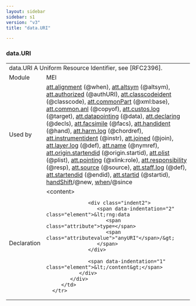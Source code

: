 ```yaml
---
layout: sidebar
sidebar: s1
version: "v3"
title: "data.URI"

---
```


<div class="macroSpec">
   <h3 id="data.URI">data.URI</h3>
   <table class="wovenodd">
      <tr>
         <td colspan="2" class="wovenodd-col2">
            <span class="label">data.URI</span> A Uniform Resource Identifier, see [RFC2396].
         </td>
      </tr>
      <tr>
         <td class="wovenodd-col1">
            <span class="label" lang="en">Module</span>
         </td>
         <td class="wovenodd-col2">MEI</td>
      </tr>
      <tr>
         <td class="wovenodd-col1">
            <span class="label" lang="en">Used by</span>
         </td>
         <td class="wovenodd-col2">
            <div class="parent">
               <a class="link_odd_classSpec" href="/{{ page.version }}/att.alignment">att.alignment</a> (@when), 
               <a class="link_odd_classSpec" href="/{{ page.version }}/att.altsym">att.altsym</a> (@altsym), 
               <a class="link_odd_classSpec" href="/{{ page.version }}/att.authorized">att.authorized</a> (@authURI), 
               <a class="link_odd_classSpec" href="/{{ page.version }}/att.classcodeident">att.classcodeident</a> (@classcode), 
               <a class="link_odd_classSpec" href="/{{ page.version }}/att.commonPart">att.commonPart</a> (@xml:base), 
               <a class="link_odd_classSpec" href="/{{ page.version }}/att.common.anl">att.common.anl</a> (@copyof), 
               <a class="link_odd_classSpec" href="/{{ page.version }}/att.custos.log">att.custos.log</a> (@target), 
               <a class="link_odd_classSpec" href="/{{ page.version }}/att.datapointing">att.datapointing</a> (@data), 
               <a class="link_odd_classSpec" href="/{{ page.version }}/att.declaring">att.declaring</a> (@decls), 
               <a class="link_odd_classSpec" href="/{{ page.version }}/att.facsimile">att.facsimile</a> (@facs), 
               <a class="link_odd_classSpec" href="/{{ page.version }}/att.handident">att.handident</a> (@hand), 
               <a class="link_odd_classSpec" href="/{{ page.version }}/att.harm.log">att.harm.log</a> (@chordref), 
               <a class="link_odd_classSpec" href="/{{ page.version }}/att.instrumentident">att.instrumentident</a> (@instr), 
               <a class="link_odd_classSpec" href="/{{ page.version }}/att.joined">att.joined</a> (@join), 
               <a class="link_odd_classSpec" href="/{{ page.version }}/att.layer.log">att.layer.log</a> (@def), 
               <a class="link_odd_classSpec" href="/{{ page.version }}/att.name">att.name</a> (@nymref), 
               <a class="link_odd_classSpec" href="/{{ page.version }}/att.origin.startendid">att.origin.startendid</a> (@origin.startid), 
               <a class="link_odd_classSpec" href="/{{ page.version }}/att.plist">att.plist</a> (@plist), 
               <a class="link_odd_classSpec" href="/{{ page.version }}/att.pointing">att.pointing</a> (@xlink:role), 
               <a class="link_odd_classSpec" href="/{{ page.version }}/att.responsibility">att.responsibility</a> (@resp), 
               <a class="link_odd_classSpec" href="/{{ page.version }}/att.source">att.source</a> (@source), 
               <a class="link_odd_classSpec" href="/{{ page.version }}/att.staff.log">att.staff.log</a> (@def), 
               <a class="link_odd_classSpec" href="/{{ page.version }}/att.startendid">att.startendid</a> (@endid), 
               <a class="link_odd_classSpec" href="/{{ page.version }}/att.startid">att.startid</a> (@startid), 
               <a class="link_odd_classSpec" href="/{{ page.version }}/handShift">handShift</a>/@new, 
               <a class="link_odd_classSpec" href="/{{ page.version }}/when">when</a>/@since
            </div>
         </td>
      </tr>
      <tr>
         <td class="wovenodd-col1">
            <span class="label" lang="en">Declaration</span>
         </td>
         <td class="wovenodd-col2">
            <div xml:space="preserve" class="pre">
               <div class="indent1">
                  <span data-indentation="1" class="element">&lt;content&gt;</span>
                  
                  <div class="indent2">
                     <span data-indentation="2" class="element">&lt;rng:data 
                        <span class="attribute">type=</span>
                        <span class="attributevalue">"anyURI"</span>/&gt;
                     </span>
                  </div>
                  
                  <span data-indentation="1" class="element">&lt;/content&gt;</span>
               </div>
            </div>
         </td>
      </tr>
   </table>
</div>